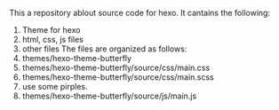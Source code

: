 This a repository ablout source code for hexo. It cantains the following:
1. Theme for hexo
2. html, css, js files
3. other files
The files are organized as follows:
1. themes/hexo-theme-butterfly
2. themes/hexo-theme-butterfly/source/css/main.css
3. themes/hexo-theme-butterfly/source/css/main.scss
4. use some pirples.
5. themes/hexo-theme-butterfly/source/js/main.js
